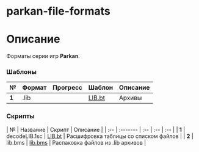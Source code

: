 # parkan-file-formats

# Описание
Форматы серии игр **Parkan**.

### Шаблоны
| № | Формат | Прогресс  | Шаблон |  Описание   |
| :-- | :------- | :-- | :-- | :-- |
|  **1**  |  .lib  |  | [LIB.bt](https://github.com/AlexKimov/parkan-file-formats/blob/master/formats/LIB.bt)  | Архивы |

### Скрипты
| № | Название  | Скрипт |  Описание   |
| :-- | :------- | :-- | :-- | :-- |
|  **1**  |  decodeLIB.1sc  |  [LIB.bt](https://github.com/AlexKimov/parkan-file-formats/blob/master/formats/LIB.bt)  | Расшифровка таблицы со списком файлов |
|  **2**  |  lib.bms  |  [lib.bms](https://github.com/AlexKimov/parkan-file-formats/blob/master/scripts/lib.bms)  | Распаковка файлов из .lib архивов |
